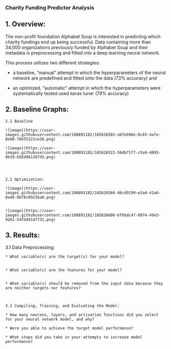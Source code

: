 ### Charity Funding Predictor Analysis
## 1. Overview:

The non-profit foundation Alphabet Soup is interested in predicting which charity fundings end up being successful. Data containing more than 34,000 organizations previously funded by Alphabet Soup and their metadata is preprocessing and fitted into a deep learning neural network.

This process utilizes two different strategies:

- a baseline, “manual” attempt in which the hyperparameters of the neural network are predefined and fitted onto the data (73% accuracy) and

- an optimized, “automatic” attempt in which the hyperparameters were systematically tested used keras tuner (79% accuracy)

## 2. Baseline Graphs:
    2.1 Baseline
    
    ![image](https://user-images.githubusercontent.com/100891182/185626503-ab7eb98e-6c65-4afe-8e90-7b655321ce38.png)

    ![image](https://user-images.githubusercontent.com/100891182/185626522-56db71f7-c5a9-4893-8b39-b92d961207d3.png)

    
    
    
    2.2 Optimization:

    ![image](https://user-images.githubusercontent.com/100891182/185626566-46cd9199-e3ad-41a6-8a46-0b78c8923ba8.png)


    ![image](https://user-images.githubusercontent.com/100891182/185626606-6f6bdc47-8974-49e5-9261-54fdd4147731.png)


## 3. Results:


  3.1 Data Preprocessing:
  
    * What variable(s) are the target(s) for your model?
    
    
    * What variable(s) are the features for your model?
    
    
    * What variable(s) should be removed from the input data because they are neither targets nor features?
    
    
    
    3.2 Compiling, Training, and Evaluating the Model:
    
    * How many neurons, layers, and activation functions did you select for your neural network model, and why?
    
    * Were you able to achieve the target model performance?
    
    * What steps did you take in your attempts to increase model performance?
